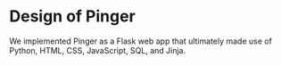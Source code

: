 # Design of Pinger

We implemented Pinger as a Flask web app that ultimately made use of Python, HTML, CSS, JavaScript, SQL, and Jinja. 
```

```
